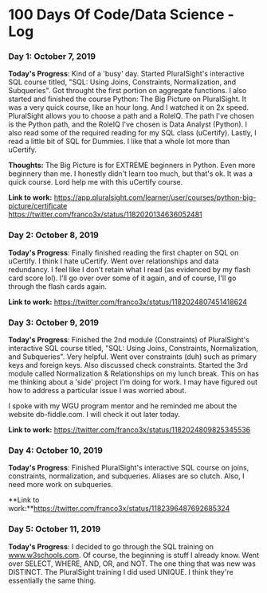 # 100 Days Of Code/Data Science - Log

### Day 1: October 7, 2019

**Today's Progress**: Kind of a 'busy' day. Started PluralSight's interactive SQL course titled, "SQL: Using Joins, Constraints, Normalization, and Subqueries". Got throught the first portion on aggregate functions. I also started and finished the course Python: The Big Picture on PluralSight. It was a very quick course, like an hour long. And I watched it on 2x speed. PluralSight allows you to choose a path and a RoleIQ. The path I've chosen is the Python path, and the RoleIQ I've chosen is Data Analyst (Python). I also read some of the required reading for my SQL class (uCertify). Lastly, I read a little bit of SQL for Dummies. I like that a whole lot more than uCertify.

**Thoughts:** The Big Picture is for EXTREME beginners in Python. Even more beginnery than me. I honestly didn't learn too much, but that's ok. It was a quick course. Lord help me with this uCertify course.

**Link to work:** https://app.pluralsight.com/learner/user/courses/python-big-picture/certificate
https://twitter.com/franco3x/status/1182020134636052481

### Day 2: October 8, 2019

**Today's Progress**: Finally finished reading the first chapter on SQL on uCertify. I think I hate uCertify. Went over relationships and data redundancy. I feel like I don't retain what I read (as evidenced by my flash card score lol). I'll go over over some of it again, and of course, I'll go through the flash cards again.

**Link to work:** https://twitter.com/franco3x/status/1182024807451418624

### Day 3: October 9, 2019

**Today's Progress**: Finished the 2nd module (Constraints) of PluralSight's interactive SQL course titled, "SQL: Using Joins, Constraints, Normalization, and Subqueries". Very helpful. Went over constraints (duh) such as primary keys and foreign keys. Also discussed check constraints. Started the 3rd module called Normalization & Relationships on my lunch break. This on has me thinking about a 'side' project I'm doing for work. I may have figured out how to address a particular issue I was worried about.

I spoke with my WGU program mentor and he reminded me about the website db-fiddle.com. I will check it out later today.

**Link to work:** https://twitter.com/franco3x/status/1182024809825345536

### Day 4: October 10, 2019

**Today's Progress**: Finished PluralSight's interactive SQL course on joins, constraints, normalization, and subqueries. Aliases are so clutch. Also, I need more work on subqueries.

**Link to work:**https://twitter.com/franco3x/status/1182396487692685324

### Day 5: October 11, 2019

**Today's Progress**: I decided to go through the SQL training on www.w3schools.com. Of course, the beginning is stuff I already know. Went over SELECT, WHERE, AND, OR, and NOT. The one thing that was new was DISTINCT. The PluralSight training I did used UNIQUE. I think they're essentially the same thing.
